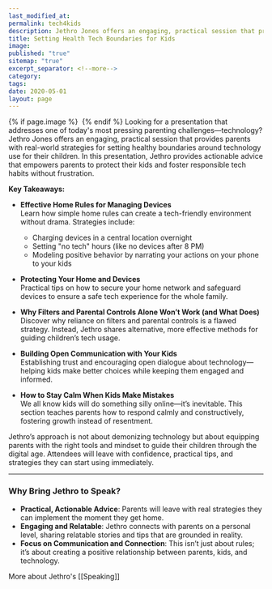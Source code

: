 ```yaml
---
last_modified_at: 
permalink: tech4kids
description: Jethro Jones offers an engaging, practical session that provides parents with real-world strategies for setting healthy boundaries around technology use for their children. In this presentation, Jethro provides actionable advice that empowers parents to protect their kids and foster responsible tech habits without frustration.
title: Setting Health Tech Boundaries for Kids
image: 
published: "true"
sitemap: "true"
excerpt_separator: <!--more-->
category: 
tags: 
date: 2020-05-01
layout: page
---
```



{% if page.image %} <img src="{{ page.image }}" alt=""> {% endif %}
Looking for a presentation that addresses one of today's most pressing parenting challenges—technology? Jethro Jones offers an engaging, practical session that provides parents with real-world strategies for setting healthy boundaries around technology use for their children. In this presentation, Jethro provides actionable advice that empowers parents to protect their kids and foster responsible tech habits without frustration.

**Key Takeaways:**

- **Effective Home Rules for Managing Devices**  
  Learn how simple home rules can create a tech-friendly environment without drama. Strategies include:
  - Charging devices in a central location overnight
  - Setting "no tech" hours (like no devices after 8 PM)
  - Modeling positive behavior by narrating your actions on your phone to your kids

- **Protecting Your Home and Devices**  
  Practical tips on how to secure your home network and safeguard devices to ensure a safe tech experience for the whole family.

- **Why Filters and Parental Controls Alone Won’t Work (and What Does)**  
  Discover why reliance on filters and parental controls is a flawed strategy. Instead, Jethro shares alternative, more effective methods for guiding children’s tech usage.

- **Building Open Communication with Your Kids**  
  Establishing trust and encouraging open dialogue about technology—helping kids make better choices while keeping them engaged and informed.

- **How to Stay Calm When Kids Make Mistakes**  
  We all know kids will do something silly online—it’s inevitable. This section teaches parents how to respond calmly and constructively, fostering growth instead of resentment.

Jethro’s approach is not about demonizing technology but about equipping parents with the right tools and mindset to guide their children through the digital age. Attendees will leave with confidence, practical tips, and strategies they can start using immediately.

---

### Why Bring Jethro to Speak?

- **Practical, Actionable Advice**: Parents will leave with real strategies they can implement the moment they get home.
- **Engaging and Relatable**: Jethro connects with parents on a personal level, sharing relatable stories and tips that are grounded in reality.
- **Focus on Communication and Connection**: This isn’t just about rules; it’s about creating a positive relationship between parents, kids, and technology.


More about Jethro's [[Speaking]]